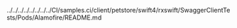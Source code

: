 ../../../../../../../../CI/samples.ci/client/petstore/swift4/rxswift/SwaggerClientTests/Pods/Alamofire/README.md